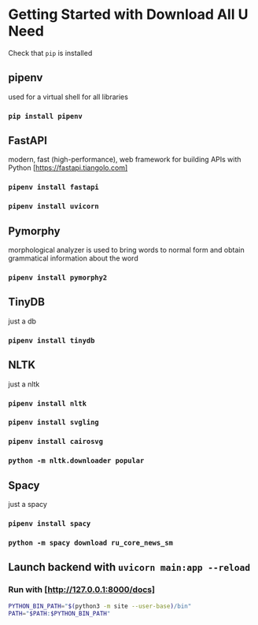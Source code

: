 # Getting Started with Download All U Need

Check that `pip` is installed

## pipenv

used for a virtual shell for all libraries

### `pip install pipenv`

## FastAPI 

modern, fast (high-performance), web framework for building APIs with Python [https://fastapi.tiangolo.com]

### `pipenv install fastapi`

### `pipenv install uvicorn`

## Pymorphy

morphological analyzer is used to bring words to normal form and obtain grammatical information about the word

### `pipenv install pymorphy2`

## TinyDB

just a db

### `pipenv install tinydb`

## NLTK

just a nltk

### `pipenv install nltk`
### `pipenv install svgling`
### `pipenv install cairosvg`
### `python -m nltk.downloader popular`

## Spacy

just a spacy

### `pipenv install spacy`
### `python -m spacy download ru_core_news_sm`

## Launch backend with `uvicorn main:app --reload`
### Run with [http://127.0.0.1:8000/docs]

```bash
PYTHON_BIN_PATH="$(python3 -m site --user-base)/bin"
PATH="$PATH:$PYTHON_BIN_PATH"
```